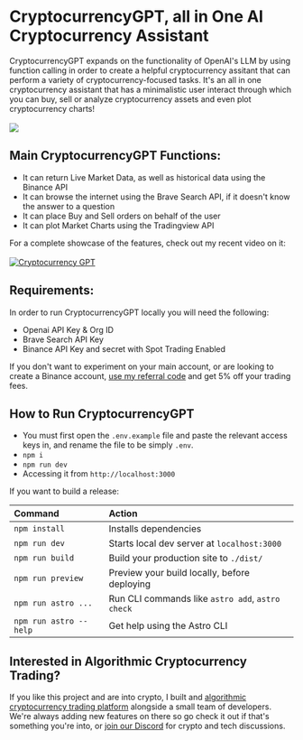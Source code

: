 # CryptocurrencyGPT, all in One AI Cryptocurrency Assistant
CryptocurrencyGPT expands on the functionality of OpenAI's LLM by using function calling in order to create a helpful cryptocurrency assitant that can perform a variety of cryptocurrency-focused tasks. It's an all in one cryptocurrency assistant that has a minimalistic user interact through which you can buy, sell or analyze cryptocurrency assets and even plot cryptocurrency charts!<br><br>
![](https://miro.medium.com/v2/resize:fit:1400/format:webp/1*XNXOCsdKxZl4cS1rWN5jQA.png)
## Main CryptocurrencyGPT Functions:
- It can return Live Market Data, as well as historical data using the Binance API
- It can browse the internet using the Brave Search API, if it doesn't know the answer to a question
- It can place Buy and Sell orders on behalf of the user 
- It can plot Market Charts using the Tradingview API

For a complete showcase of the features, check out my recent video on it:<br><br>
[![Cryptocurrency GPT](https://img.youtube.com/vi/tdSK1ecFfFQ/0.jpg)](https://www.youtube.com/watch?v=tdSK1ecFfFQ)


## Requirements:
In order to run CryptocurrencyGPT locally you will need the following:
- Openai API Key & Org ID
- Brave Search API Key
- Binance API Key and secret with Spot Trading Enabled

If you don't want to experiment on your main account, or are looking to create a Binance account, [use my referral code](https://accounts.binance.info/register?ref=WDHQGYKS) and get 5% off your trading fees.

## How to Run CryptocurrencyGPT

* You must first open the `.env.example` file and paste the relevant access keys in, and rename the file to be simply `.env`. 
* `npm i`
* `npm run dev`
*  Accessing it from `http://localhost:3000`


If you want to build a release: 

| Command                | Action                                           |
| :--------------------- | :----------------------------------------------- |
| `npm install`          | Installs dependencies                            |
| `npm run dev`          | Starts local dev server at `localhost:3000`      |
| `npm run build`        | Build your production site to `./dist/`          |
| `npm run preview`      | Preview your build locally, before deploying     |
| `npm run astro ...`    | Run CLI commands like `astro add`, `astro check` |
| `npm run astro --help` | Get help using the Astro CLI                     |


## Interested in Algorithmic Cryptocurrency Trading?
If you like this project and are into crypto, I built and [algorithmic cryptocurrency trading platform](https://aesircrypto.com) alongside a small team of developers. We're always adding new features on there so go check it out if that's something you're into, or [join our Discord](https://discord.gg/jmqr7SvXVM) for crypto and tech discussions.